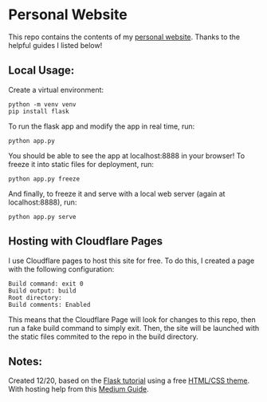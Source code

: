 # Personal Website

This repo contains the contents of my [personal website](https://davidkucher.com). Thanks to the helpful guides I listed below!

## Local Usage:
Create a virtual environment:
```
python -m venv venv
pip install flask
```

To run the flask app and modify the app in real time, run:
```
python app.py
```

You should be able to see the app at localhost:8888 in your browser! To freeze it into static files for deployment, run:
```
python app.py freeze
```
And finally, to freeze it and serve with a local web server (again at localhost:8888), run:
```
python app.py serve
```

## Hosting with Cloudflare Pages

I use Cloudflare pages to host this site for free.
To do this, I created a page with the following configuration:
```
Build command: exit 0
Build output: build
Root directory:
Build comments: Enabled
```

This means that the Cloudflare Page will look for changes to this repo, then run a fake build command to simply exit.
Then, the site will be launched with the static files commited to the repo in the build directory.

## Notes:
Created 12/20, based on the [Flask tutorial](https://flask.palletsprojects.com/en/1.1.x/tutorial/ "Flaskr Tutorial") using a free [HTML/CSS theme](https://www.themezy.com/free-website-templates/151-ceevee-free-responsive-website-template "Ceevee template"). With hosting help from this [Medium Guide](https://medium.com/swlh/create-and-host-your-personal-website-for-almost-nothing-pt-2-let-aws-do-the-work-583f2998d21a).